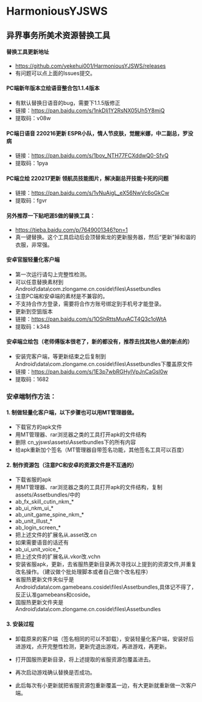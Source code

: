# HarmoniousYJSWS
## 异界事务所美术资源替换工具
#### 替换工具更新地址
+ https://github.com/yekehui001/HarmoniousYJSWS/releases
+ 有问题可以点上面的Issues提交。

#### PC端新年版本立绘语音整合包1.1.4版本
+ 有默认替换日语音的bug，需要下1.1.5版修正
+ 链接：https://pan.baidu.com/s/1nkDlj1Y2RsNX05Uh5Y8miQ 
+ 提取码：v08w
#### PC端日语音 220216更新 ESPR小队，情人节皮肤，觉醒米娜，中二副总，罗没病
+ 链接：https://pan.baidu.com/s/1bov_NTH77FCXddwQ0-SfvQ 
+ 提取码：1pya
#### PC端立绘 220217更新 领航员技能图片，解决副总开技能卡死的问题
+ 链接：https://pan.baidu.com/s/1vNuAigL_eX56NwVc6oGkCw 
+ 提取码：fgvr


#### 另外推荐一下贴吧涯S做的替换工具：
+ https://tieba.baidu.com/p/7649001346?pn=1
+ 真一键替换。这个工具启动后会顶替紫龙的更新服务器，然后“更新”掉和谐的衣服，非常强。

#### 安卓官服轻量化客户端
+ 第一次运行请勾上完整性检测。
+ 可以任意替换素材到Android\data\com.zlongame.cn.coside\files\Assetbundles
+ 注意PC端和安卓端的素材是不兼容的。
+ 不支持合作方登录，需要将合作方账号绑定到手机号才能登录。
+ 更新到空狙版本
+ 链接：https://pan.baidu.com/s/1OShRttsMuvACT4Q3c1oWtA 
+ 提取码：k348

#### 安卓端立绘包（老师傅版本很老了，新的都没有，推荐去找其他人做的新点的）
+ 安装完客户端，等更新结束之后复制到Android\data\com.zlongame.cn.coside\files\Assetbundles下覆盖原文件
+ 链接：https://pan.baidu.com/s/1E3p7wbRGHyIVpJnCaGsl0w 
+ 提取码：1682 


### 安卓端制作方法：
#### 1. 制做轻量化客户端，以下步骤也可以用MT管理器做。
+ 下载官方的apk文件
+ 用MT管理器、rar浏览器之类的工具打开apk的文件结构
+ 删除 cn_yjsws\assets\Assetbundles下的所有内容
+ 给apk重新加个签名（MT管理器自带签名功能，其他签名工具可以百度）

#### 2. 制作资源包（注意PC和安卓的资源文件是不互通的）
+ 下载省服的apk
+ 用MT管理器、rar浏览器之类的工具打开apk的文件结构，复制assets/Assetbundles/中的
+ ab_fx_skill_cutin_nkm_*
+ ab_ui_nkm_ui_*
+ ab_unit_game_spine_nkm_*
+ ab_unit_illust_*
+ ab_login_screen_*
+ 把上述文件的扩展名从.asset改.cn
+ 如果需要语音的话还有
+ ab_ui_unit_voice_*
+ 把上述文件的扩展名从.vkor改.vchn
+ 安装省服apk，更新，去省服热更新目录再次寻找以上提到的资源文件,并重复改名操作。（建议做个批处理脚本或者自己做个改名程序）
+ 省服热更新文件夹似乎是Android\data\com.gamebeans.coside\files\Assetbundles,具体记不得了，反正认准gamebeans和coside。
+ 国服热更新文件夹是Android\data\com.zlongame.cn.coside\files\Assetbundles


#### 3. 安装过程
+ 卸载原来的客户端（签名相同的可以不卸载），安装轻量化客户端，安装好后进游戏，点开完整性检测，更新完退出游戏，再进游戏，再更新。
+ 打开国服热更新目录，将上述提取的省服资源包覆盖进去。

+ 再次启动游戏确认替换是否成功。
+ 此后每次有小更新就把省服资源包重新覆盖一边，有大更新就重新做一次客户端。

